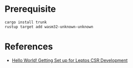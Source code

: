
# Prerequisite
```sh
cargo install trunk
rustup target add wasm32-unknown-unknown
```

# References
- [Hello World! Getting Set up for Leptos CSR Development](https://book.leptos.dev/getting_started/index.html)